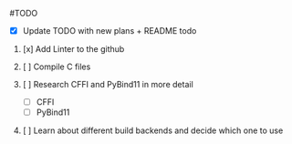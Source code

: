 #TODO
* [x] Update TODO with new plans + README todo

1.  [x] Add Linter to the github

2. [ ] Compile C files



3. [ ] Research CFFI and PyBind11 in more detail
   * [ ] CFFI
   * [ ] PyBind11

4. [ ] Learn about different build backends and decide which one to use